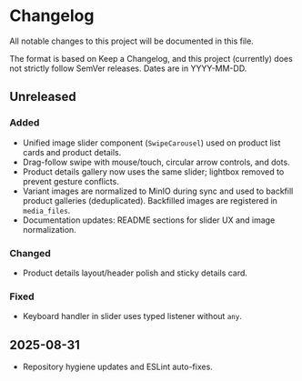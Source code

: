 # Changelog

All notable changes to this project will be documented in this file.

The format is based on Keep a Changelog, and this project (currently) does not strictly follow SemVer releases. Dates are in YYYY-MM-DD.

## Unreleased

### Added
- Unified image slider component (`SwipeCarousel`) used on product list cards and product details.
- Drag-follow swipe with mouse/touch, circular arrow controls, and dots.
- Product details gallery now uses the same slider; lightbox removed to prevent gesture conflicts.
- Variant images are normalized to MinIO during sync and used to backfill product galleries (deduplicated). Backfilled images are registered in `media_files`.
- Documentation updates: README sections for slider UX and image normalization.

### Changed
- Product details layout/header polish and sticky details card.

### Fixed
- Keyboard handler in slider uses typed listener without `any`.

## 2025-08-31
- Repository hygiene updates and ESLint auto-fixes.
